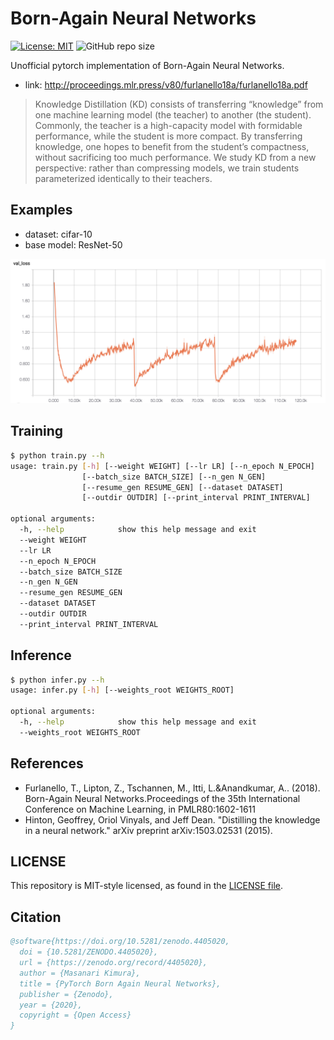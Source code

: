 # Born-Again Neural Networks
[![License: MIT](https://img.shields.io/badge/License-MIT-blue.svg)](https://opensource.org/licenses/MIT)
![GitHub repo size](https://img.shields.io/github/repo-size/nocotan/born_again_neuralnet)


Unofficial pytorch implementation of Born-Again Neural Networks.

* link: http://proceedings.mlr.press/v80/furlanello18a/furlanello18a.pdf

> Knowledge Distillation (KD) consists of transferring
“knowledge” from one machine learning
model (the teacher) to another (the student).
Commonly, the teacher is a high-capacity model
with formidable performance, while the student
is more compact. By transferring knowledge,
one hopes to benefit from the student’s compactness,
without sacrificing too much performance.
We study KD from a new perspective:
rather than compressing models, we train students
parameterized identically to their teachers.

## Examples
* dataset: cifar-10
* base model: ResNet-50

![example](images/resnet50_cifar10.png)


## Training
```bash
$ python train.py --h
usage: train.py [-h] [--weight WEIGHT] [--lr LR] [--n_epoch N_EPOCH]
                [--batch_size BATCH_SIZE] [--n_gen N_GEN]
                [--resume_gen RESUME_GEN] [--dataset DATASET]
                [--outdir OUTDIR] [--print_interval PRINT_INTERVAL]

optional arguments:
  -h, --help            show this help message and exit
  --weight WEIGHT
  --lr LR
  --n_epoch N_EPOCH
  --batch_size BATCH_SIZE
  --n_gen N_GEN
  --resume_gen RESUME_GEN
  --dataset DATASET
  --outdir OUTDIR
  --print_interval PRINT_INTERVAL
```

## Inference

```bash
$ python infer.py --h
usage: infer.py [-h] [--weights_root WEIGHTS_ROOT]

optional arguments:
  -h, --help            show this help message and exit
  --weights_root WEIGHTS_ROOT
```

## References
* Furlanello, T., Lipton, Z., Tschannen, M., Itti, L.&Anandkumar, A.. (2018). Born-Again Neural Networks.Proceedings of the 35th International Conference on Machine Learning, in PMLR80:1602-1611
* Hinton, Geoffrey, Oriol Vinyals, and Jeff Dean. "Distilling the knowledge in a neural network." arXiv preprint arXiv:1503.02531 (2015).

## LICENSE
This repository is MIT-style licensed, as found in the [LICENSE file](./LICENSE).

## Citation

```bibtex
@software{https://doi.org/10.5281/zenodo.4405020,
  doi = {10.5281/ZENODO.4405020},
  url = {https://zenodo.org/record/4405020},
  author = {Masanari Kimura},
  title = {PyTorch Born Again Neural Networks},
  publisher = {Zenodo},
  year = {2020},
  copyright = {Open Access}
}
```

